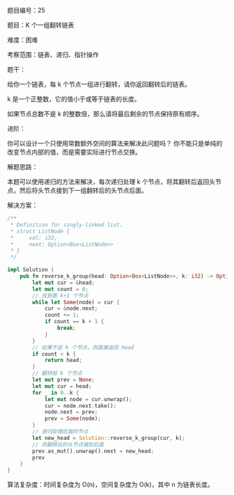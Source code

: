 题目编号：25

题目：K 个一组翻转链表

难度：困难

考察范围：链表、递归、指针操作

题干：

给你一个链表，每 k 个节点一组进行翻转，请你返回翻转后的链表。

k 是一个正整数，它的值小于或等于链表的长度。

如果节点总数不是 k 的整数倍，那么请将最后剩余的节点保持原有顺序。

进阶：

你可以设计一个只使用常数额外空间的算法来解决此问题吗？
你不能只是单纯的改变节点内部的值，而是需要实际进行节点交换。

解题思路：

本题可以使用递归的方法来解决，每次递归处理 k 个节点，将其翻转后返回头节点，然后将头节点接到下一组翻转后的头节点后面。

解决方案：

```rust
/**
 * Definition for singly-linked list.
 * struct ListNode {
 *     val: i32,
 *     next: Option<Box<ListNode>>
 * }
 */

impl Solution {
    pub fn reverse_k_group(head: Option<Box<ListNode>>, k: i32) -> Option<Box<ListNode>> {
        let mut cur = &head;
        let mut count = 0;
        // 找到第 k+1 个节点
        while let Some(node) = cur {
            cur = &node.next;
            count += 1;
            if count == k + 1 {
                break;
            }
        }
        // 如果不足 k 个节点，则直接返回 head
        if count < k {
            return head;
        }
        // 翻转前 k 个节点
        let mut prev = None;
        let mut cur = head;
        for _ in 0..k {
            let mut node = cur.unwrap();
            cur = node.next.take();
            node.next = prev;
            prev = Some(node);
        }
        // 递归处理后面的节点
        let new_head = Solution::reverse_k_group(cur, k);
        // 将翻转后的头节点接到后面
        prev.as_mut().unwrap().next = new_head;
        prev
    }
}
```

算法复杂度：时间复杂度为 O(n)，空间复杂度为 O(k)，其中 n 为链表长度。